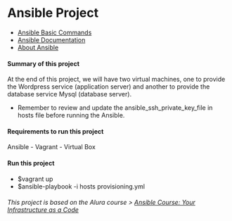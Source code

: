 # Ansible Project
- [Ansible Basic Commands](https://github.com/hugoledra/Help-and-Manuals/blob/master/Ansible%20Comandos%20Basicos.txt)
- [Ansible Documentation](https://docs.ansible.com/)
- [About Ansible](https://docs.ansible.com/ansible/latest/index.html)

#### Summary of this project
At the end of this project, we will have two virtual machines, one to provide the Wordpress service (application server) and another to provide the database service Mysql (database server).
- Remember to review and update the ansible_ssh_private_key_file in hosts file before running the Ansible.

#### Requirements to run this project
Ansible - Vagrant - Virtual Box

#### Run this project
- $vagrant up
- $ansible-playbook -i hosts provisioning.yml

###### This project is based on the Alura course > [Ansible Course: Your Infrastructure as a Code](https://cursos.alura.com.br/course/infraestrutura-como-codigo-com-ansible)
